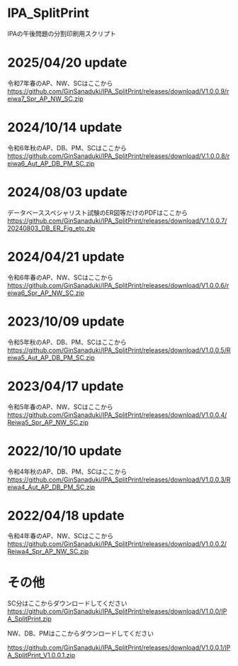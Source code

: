 # IPA_SplitPrint
IPAの午後問題の分割印刷用スクリプト

# 2025/04/20 update  
令和7年春のAP、NW、SCはここから  
https://github.com/GinSanaduki/IPA_SplitPrint/releases/download/V1.0.0.9/reiwa7_Spr_AP_NW_SC.zip  

# 2024/10/14 update  
令和6年秋のAP、DB、PM、SCはここから  
https://github.com/GinSanaduki/IPA_SplitPrint/releases/download/V.1.0.0.8/reiwa6_Aut_AP_DB_PM_SC.zip  

# 2024/08/03 update  
データベーススペシャリスト試験のER図等だけのPDFはここから  
https://github.com/GinSanaduki/IPA_SplitPrint/releases/download/V.1.0.0.7/20240803_DB_ER_Fig_etc.zip  

# 2024/04/21 update  
令和6年春のAP、NW、SCはここから  
https://github.com/GinSanaduki/IPA_SplitPrint/releases/download/V1.0.0.6/reiwa6_Spr_AP_NW_SC.zip  

# 2023/10/09 update  
令和5年秋のAP、DB、PM、SCはここから  
https://github.com/GinSanaduki/IPA_SplitPrint/releases/download/V1.0.0.5/Reiwa5_Aut_AP_DB_PM_SC.zip  

# 2023/04/17 update  
令和5年春のAP、NW、SCはここから  
https://github.com/GinSanaduki/IPA_SplitPrint/releases/download/V1.0.0.4/Reiwa5_Spr_AP_NW_SC.zip  

# 2022/10/10 update  
令和4年秋のAP、DB、PM、SCはここから  
https://github.com/GinSanaduki/IPA_SplitPrint/releases/download/V1.0.0.3/Reiwa4_Aut_AP_DB_PM_SC.zip  

# 2022/04/18 update  
令和4年春のAP、NW、SCはここから  
https://github.com/GinSanaduki/IPA_SplitPrint/releases/download/V1.0.0.2/Reiwa4_Spr_AP_NW_SC.zip  

# その他

SC分はここからダウンロードしてください  
https://github.com/GinSanaduki/IPA_SplitPrint/releases/download/V1.0.0/IPA_SplitPrint.zip  




NW、DB、PMはここからダウンロードしてください  

https://github.com/GinSanaduki/IPA_SplitPrint/releases/download/V1.0.0.1/IPA_SplitPrint_V1.0.0.1.zip  


